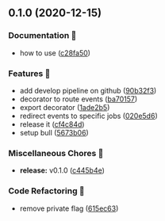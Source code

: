## 0.1.0 (2020-12-15)


### Documentation 📝

* how to use ([c28fa50](https://github.com/renatoaug/nestjs-bull-emitter/commit/c28fa504f5fa7f34f022228bc5300468191c82de))


### Features 🚀

* add develop pipeline on github ([90b32f3](https://github.com/renatoaug/nestjs-bull-emitter/commit/90b32f3be45957a7fb3f788ce4c0ae9693fd28fa))
* decorator to route events ([ba70157](https://github.com/renatoaug/nestjs-bull-emitter/commit/ba7015751a8d6eeccd5479d6dc86251cb7f2eb75))
* export decorator ([1ade2b5](https://github.com/renatoaug/nestjs-bull-emitter/commit/1ade2b5b2229115b3cb9c6ec1a2956e49000d4d7))
* redirect events to specific jobs ([020e5d6](https://github.com/renatoaug/nestjs-bull-emitter/commit/020e5d6e3830649e1fdc3ee29cc14d07c179125f))
* release it ([cf4c84d](https://github.com/renatoaug/nestjs-bull-emitter/commit/cf4c84d3f5130d3fa4e1714019b86d77c003b4ab))
* setup bull ([5673b06](https://github.com/renatoaug/nestjs-bull-emitter/commit/5673b06af2b819842e6eb2b9501f7e756aef923b))


### Miscellaneous Chores 🧰

* **release:** v0.1.0 ([c445b4e](https://github.com/renatoaug/nestjs-bull-emitter/commit/c445b4e182563704faef0c3d65da124e425de5e9))


### Code Refactoring 🎨

* remove private flag ([615ec63](https://github.com/renatoaug/nestjs-bull-emitter/commit/615ec63563b5f217ae345d485562a91356346ea1))

